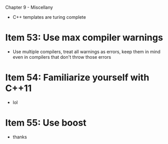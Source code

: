 Chapter 9 - Miscellany
- C++ templates are turing complete

# Item 53: Use max compiler warnings
- Use multiple compilers, treat all warnings as errors, keep them in mind even in compilers that don't throw those errors

# Item 54: Familiarize yourself with C++11
- lol

# Item 55: Use boost
- thanks
